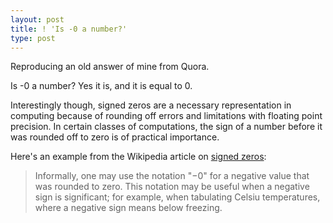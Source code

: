 ```yaml
---
layout: post
title: ! 'Is -0 a number?'
type: post
---
```


Reproducing an old answer of mine from Quora.

Is -0 a number? Yes it is, and it is equal to 0. 

Interestingly though, signed zeros are a necessary representation in computing because of rounding off errors and limitations with floating point precision. In certain classes of computations, the sign of a number before it was rounded off to zero is of practical importance. 

Here's an example from the Wikipedia article on [signed zeros](https://en.wikipedia.org/wiki/Signed_zero): 

>Informally, one may use the notation "−0" for a negative value that was rounded to zero. This notation may be useful when a negative sign is significant; for example, when tabulating Celsiu temperatures, where a negative sign means below freezing.
